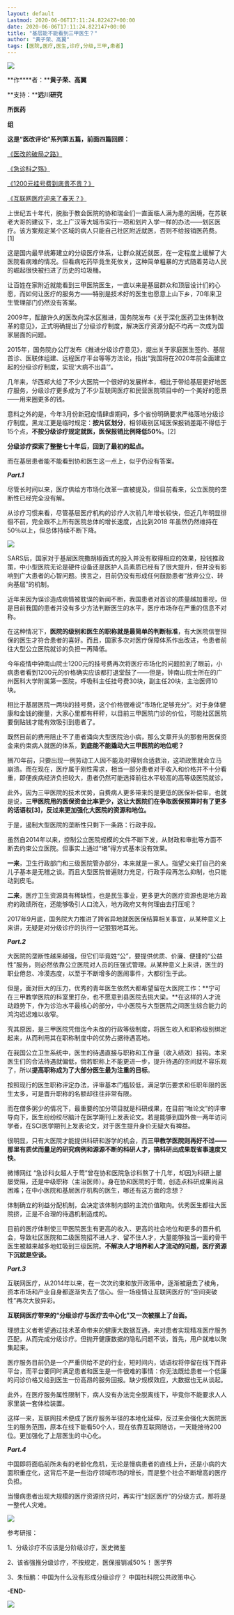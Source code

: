 ```yaml
---
layout: default
Lastmod: 2020-06-06T17:11:24.822427+00:00
date: 2020-06-06T17:11:24.822147+00:00
title: "基层能不能看到三甲医生？"
author: "黄子荣、高翼"
tags: [医院,医疗,医生,诊疗,分级,三甲,患者]
---
```


  

![](https://images.weserv.nl/?url=https%3A//mmbiz.qpic.cn/mmbiz_png/g9DXN5a8TU54O1Upia0SiaM64os8ZXLO5bZQ3dQPCiaib4zZKduu1cumYg4bANoTmzrvRicmnSbogCXrZUhHJR6Uazw/640%3Fwx_fmt%3Dpng)

  

**作****者：****黄子荣、高翼**

  

**支持：****远川研究**

**所医药**

**组**

  

**这是“****医改评论****”系列第五篇，前面四篇回顾：**

[《医改的破局之路》](http://mp.weixin.qq.com/s?__biz=MzUyMTk1ODkwOQ==&mid=2247484261&idx=1&sn=3f5a4aa78e176dbc78854294f63a17fe&chksm=f9d267f7cea5eee1b39d4682eb3402c882e452ca624f46ca899afec5b1e4d2f257859936841c&scene=21#wechat_redirect)

[《急诊科之殇》](http://mp.weixin.qq.com/s?__biz=MzUyMTk1ODkwOQ==&mid=2247483928&idx=1&sn=890427f09534d43d65fe1e9a271cbfc3&chksm=f9d2668acea5ef9cbe9cb792c1fc835e60ea4705ae4b19eef6c219f0b96431ea118928361dcb&scene=21#wechat_redirect)

[《1200元挂号费到底贵不贵？》](http://mp.weixin.qq.com/s?__biz=MzUyMTk1ODkwOQ==&mid=2247484085&idx=1&sn=debdb315eb16a871730d6e951216c5b3&chksm=f9d26627cea5ef31e94ba0d397767b5f10f524555c83a138e8a2599c1ea815a6b66cb92869b5&scene=21#wechat_redirect)

[《互联网医疗迎来了春天？》](http://mp.weixin.qq.com/s?__biz=MzUyMTk1ODkwOQ==&mid=2247484184&idx=1&sn=79942f38ff652b7b2930585ad1693615&chksm=f9d2678acea5ee9ccb036103d72a436b76d9a74e44afd1fea009aa5cf4266de1cf7def88cd3c&scene=21#wechat_redirect)

上世纪五十年代，脱胎于教会医院的协和瑞金们一直面临人满为患的困境，在苏联老大哥的建议下，北上广汉等大城市实行一项和划片入学一样的办法——划区医疗。该方案规定某个区域的病人只能自己社区附近就医，否则不给报销医药费。\[1\]  

这是国内最早统筹建立的分级医疗体系，让群众就近就医，在一定程度上缓解了大医院看病难的情况。但看病吃药毕竟生死攸关，这种简单粗暴的方式随着劳动人民的崛起很快被扫进了历史的垃圾桶。

让百姓在家附近就能看到三甲医院医生，一直以来是基层群众和顶层设计们的心愿，而如何让医疗的服务方——特别是技术好的医生也愿意上山下乡，70年来卫生管理部门仍然没有答案。

2009年，酝酿许久的医改向深水区推进，国务院发布《关于深化医药卫生体制改革的意见》，正式明确提出了分级诊疗制度，解决医疗资源分配不均再一次成为国家层面的问题。

2015年，国务院办公厅发布《推进分级诊疗意见》，提出关于家庭医生签约、基层首诊、医联体组建、远程医疗平台等等方法论，指出“我国将在2020年前全面建立起的分级诊疗制度，实现‘大病不出县’”。

几年来，华西郑大给了不少大医院一个很好的发展样本，相比于带给基层更好地医疗服务，分级诊疗更多成为了不少互联网医疗和民营医院项目中的一个美好的愿景——用来圈更多的钱。

意料之外的是，今年3月份新冠疫情肆虐期间，多个省份明确要求严格落地分级诊疗制度。黑龙江更是临时规定：**按片区划分**，相邻级别区域医保报销差距不得低于15个点，**不按分级诊疗规定就医，医保报销比例降低50%**。\[2\]

**分级诊疗探索了整整七十年后，回到了最初的起点。**

而在基层患者能不能看到协和医生这一点上，似乎仍没有答案。

  

_**Part.1**_

尽管长时间以来，医疗供给方市场化改革一直被提及，但目前看来，公立医院的垄断性已经完全没有解。

从诊疗习惯来看，尽管基层医疗机构的诊疗人次前几年增长较快，但近几年明显徘徊不前，完全跟不上所有医院总体的增长速度，占比到2018 年虽然仍然维持在50％以上，但总体持续不断下降。

  

![](https://images.weserv.nl/?url=https%3A//mmbiz.qpic.cn/mmbiz_jpg/g9DXN5a8TU54O1Upia0SiaM64os8ZXLO5bQ21Uib7nvjs5YZicIvBGCYLdjLAVAKOJwN59kz3FCN5P7fdVrWZjOyzA/640%3Fwx_fmt%3Djpeg)

SARS后，国家对于基层医院撒胡椒面式的投入并没有取得相应的效果，投钱推政策，中小型医院无论是硬件设备还是医护人员素质已经有了很大提升，但并没有影响到广大患者的心智问题。换言之，目前仍没有形成任何鼓励患者“放弃公立、转向基层”的机制。

近年来因为误诊造成病情被耽误的新闻不断，我国患者对首诊的质量越加重视，但是目前我国的患者并没有多少方法判断医生的水平，医疗市场存在严重的信息不对称。

在这种情况下，**医院的级别和医生的职称就是最简单的判断标准**，有大医院信誉担保的医生才符合患者的喜好。而且，国家多次对医疗保障体系作出改进，令患者前往大型公立医院就诊的负担一再降低。

今年疫情中钟南山院士1200元的挂号费再次将医疗市场化的问题拉到了眼前，小病患者看到1200元的价格确实应该都打退堂鼓了——但是，钟南山院士所在的广州医科大学附属第一医院，呼吸科主任挂号费30块，副主任20块，主治医师10块。

相比于基层医院一两块的挂号费，这个价格很难说“市场化足够充分”。对于身体健康和金钱的衡量，大家心里都有杆秤，以目前三甲医院门诊的价位，可能社区医院要倒贴钱才能有效吸引到患者了。

既然目前的费用阻止不了患者涌向大型医院治小病，那么文章开头的那套用医保资金来约束病人就医的体系，**到底能不能撬动大三甲医院的地位呢？**

搁70年前，只要出现一例劳动工人因不能及时得到合适救治，这项政策就会立马崩溃。而在现在，医疗属于刚性需求，相当一部分患者对于收入和价格并不十分看重，即便疾病经济负担较大，患者仍然可能选择前往水平较高的高等级医院就诊。

此外，因为三甲医院的技术优势，自费病人更多带来的是更低的医保补偿率，也就是说，**三甲医院用的医保资金比率更少，这让大医院们在争取医保预算时有了更多的话语权\[3\]，反过来更加强化大医院的资源和地位。**

于是，遏制大型医院的垄断性只剩下一条路：行政手段。

虽然自2014年以来，控制公立医院规模的文件不断下发，从财政和审批等方面不断去约束公立医院。但事实上通过“堵”得方式基本没有效果。

**一来**，卫生行政部门和三级医院管办部分，本来就是一家人。指望父亲打自己的亲儿子基本是无稽之谈。而且大型医院普遍财力充足，行政手段再怎么抑制，也只能动到皮毛。

**二来**，医疗卫生资源具有稀缺性，也是民生事业，更多更大的医疗资源也是地方政府的政绩所在，还能够吸引人口流入，地方政府又有何理由去打压呢？

2017年9月底，国务院大力推进了跨省异地就医医保结算相关事宜，从某种意义上来讲，无疑是对分级诊疗的执行一记狠狠地耳光。

  

_**Part.2**_

大医院的垄断性越来越强，但它们毕竟姓“公”，要提供优质、价廉、便捷的“公益性”服务，则必然依靠公立医院对人员的压强式管理。从某种意义上来讲，医生的职业倦怠、冷漠态度，以至于不断增多的医闹事件，大都衍生于此。

但是，面对巨大的压力，优秀的青年医生依然大都希望留在大医院工作：**宁可在三甲教学医院的科室里打杂，也不愿意到县医院去挑大梁。**在这样的人才流动趋势下，作为诊治水平最核心的部分，中小医院与大型医院之间医生综合能力的鸿沟迟迟难以收窄。

究其原因，是三甲医院凭借迄今未改的行政等级制度，将医生收入和职称级别绑定起来，从而利用其在职称制度中的优势占据待遇高地。

在我国公立卫生系统中，医生的待遇直接与职称和工作量（收入绩效）挂钩。本来医生们的合法待遇就偏低，倘若职称上不能更进一步，提升待遇的空间就不容乐观了，所以**提高职称成为了大部分医生最为注重的目标**。

按照现行的医生职称评定办法，评审基本门槛较低，满足学历要求和任职年限的医生太多，可是晋升职称的名额却往往非常有限。

而在僧多粥少的情况下，最重要的加分项目就是科研成果，在目前“唯论文”的评审导向下，医生纷纷绞尽脑汁在医学期刊上发表论文。若是能够到国外做一两年访问学者，在SCI医学期刊上发表论文，对于医生提升身价无疑大有裨益。

很明显，只有大医院才能提供科研和游学的机会，而**三甲教学医院则再好不过——那里有质优而量足的研究病例和源源不断的科研人才，搞科研出成果既省事速度又快**。

微博网红 “急诊科女超人于莺”曾在协和医院急诊科熬了十几年，却因为科研上屡屡受阻，还是中级职称（主治医师）。身在协和医院的于莺，创造点科研成果尚且困难；在中小医院和基层医疗机构的医生，哪还有这方面的念想？

体制确立的利益分配机制，会决定该体制内部的主流价值取向。优秀医生都往大医院挤，正是不合理的待遇机制造成的。

目前的医疗体制使三甲医院医生有更高的收入、更高的社会地位和更多的晋升机会，导致社区医院和二级医院招不进人才、留不住人才，大量能够独当一面的骨干医生被越来越多地虹吸到三级医院。**不解决人才培养和人才流动的问题，医疗资源下沉就是空谈。**

  

_**Part.3**_

互联网医疗，从2014年以来，在一次次约束和放开政策中，逐渐被磨去了棱角，资本市场和产业自身都逐渐失去了信心。但一场疫情让互联网医疗的“空间突破性”再次大放异彩。

**互联网医疗带来的“分级诊疗与医疗去中心化”又一次被摆上了台面。**

理想主义者希望通过技术革命带来的健康大数据互通，来对患者实现精准医疗服务匹配，从而完成分级诊疗。但抛开健康数据的隐私问题不谈，首先，用户就难以聚集起来。

医疗服务目前仍是一个严重供给不足的行业，短时间内，话语权将停留在线下而非平台，而平台要同时满足患者和医生是一件很难的事情：你无法既给患者一个低廉的问诊价格又给到医生一份高昂的服务回报。缺少规模效应，大数据也无从谈起。

此外，在医疗服务属性限制下，病人没有办法完全脱离线下，毕竟你不能要求人人家里装一套体检装置。

这样一来，互联网技术便成了医疗服务半径的本地化延伸，反过来会强化大医院医生的服务范围，原本在线下能看50个人，现在依靠互联网随访，一天能接待200位。更加强化了上层医生的中心化。

  

_**Part.4**_

中国即将面临前所未有的老龄化危机，无论是慢病患者的直线上升，还是小病的大面积重症化，这背后不是一些治疗领域市场的增长，而是整个社会不断增高的医疗负担。

当慢病患者出现大规模的医疗资源挤兑时，再实行“划区医疗”的分级方式，那将是一整代人灾难。

  

![](https://images.weserv.nl/?url=https%3A//mmbiz.qpic.cn/mmbiz_jpg/g9DXN5a8TU54O1Upia0SiaM64os8ZXLO5bCiaQdLhkJerFSocgpqcRUT3UksmPB2Y57BKxkwjoTHEvWpzyaszC8Jw/640%3Fwx_fmt%3Djpeg)

  

  

参考研报：

1、分级诊疗不应该是分阶级诊疗，医史微鉴

2、该省强推分级诊疗，不按规定，医保报销减50%！ 医学界

3、朱恒鹏：中国为什么没有形成分级诊疗？ 中国社科院公共政策中心

  

**\-END-**  

  

![](https://images.weserv.nl/?url=https%3A//mmbiz.qpic.cn/mmbiz_png/g9DXN5a8TU4VmvLCokqzGxD6PuDyIqQZI2icRdB6fqeibdFoMz2RKicUxVrfPpGsoyS9LsrzJaQ741QXQZGwibHFuA/640%3Fwx_fmt%3Djpeg)

